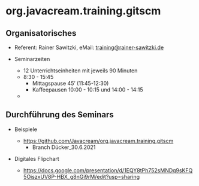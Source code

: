 # org.javacream.training.gitscm


## Organisatorisches

* Referent: Rainer Sawitzki, eMail: training@rainer-sawitzki.de

* Seminarzeiten
  * 12 Unterrichtseinheiten mit jeweils 90 Minuten
  * 8:30 - 15:45
    * Mittagspause 45’ (11:45-12:30)
    * Kaffeepausen 10:00 - 10:15 und 14:00 - 14:15
  * 
## Durchführung des Seminars

* Beispiele
  * https://github.com/Javacream/org.javacream.training.gitscm
    * Branch Dücker_30.6.2021

* Digitales Flipchart
  * https://docs.google.com/presentation/d/1EQY8tPh752sMNDq9sKFQ5OiszxUV8P-HBX_g8nGi9rM/edit?usp=sharing
